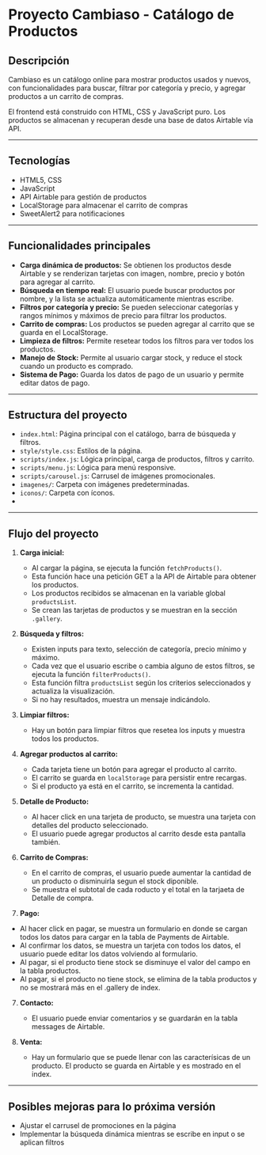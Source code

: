 # Proyecto Cambiaso - Catálogo de Productos

## Descripción

Cambiaso es un catálogo online para mostrar productos usados y nuevos, con funcionalidades para buscar, filtrar por categoría y precio, y agregar productos a un carrito de compras.

El frontend está construido con HTML, CSS y JavaScript puro. Los productos se almacenan y recuperan desde una base de datos Airtable vía API.

---

## Tecnologías

- HTML5, CSS
- JavaScript
- API Airtable para gestión de productos
- LocalStorage para almacenar el carrito de compras
- SweetAlert2 para notificaciones

---

## Funcionalidades principales

- **Carga dinámica de productos:** Se obtienen los productos desde Airtable y se renderizan tarjetas con imagen, nombre, precio y botón para agregar al carrito.
- **Búsqueda en tiempo real:** El usuario puede buscar productos por nombre, y la lista se actualiza automáticamente mientras escribe.
- **Filtros por categoría y precio:** Se pueden seleccionar categorías y rangos mínimos y máximos de precio para filtrar los productos.
- **Carrito de compras:** Los productos se pueden agregar al carrito que se guarda en el LocalStorage.
- **Limpieza de filtros:** Permite resetear todos los filtros para ver todos los productos.
- **Manejo de Stock:** Permite al usuario cargar stock, y reduce el stock cuando un producto es comprado.
- **Sistema de Pago:** Guarda los datos de pago de un usuario y permite editar datos de pago.

---

## Estructura del proyecto

- `index.html`: Página principal con el catálogo, barra de búsqueda y filtros.
- `style/style.css`: Estilos de la página.
- `scripts/index.js`: Lógica principal, carga de productos, filtros y carrito.
- `scripts/menu.js`: Lógica para menú responsive.
- `scripts/carousel.js`: Carrusel de imágenes promocionales.
- `imagenes/`: Carpeta con imágenes predeterminadas.
- `iconos/`: Carpeta con íconos.
- 

---

## Flujo del proyecto

1. **Carga inicial:**
   - Al cargar la página, se ejecuta la función `fetchProducts()`.
   - Esta función hace una petición GET a la API de Airtable para obtener los productos.
   - Los productos recibidos se almacenan en la variable global `productsList`.
   - Se crean las tarjetas de productos y se muestran en la sección `.gallery`.

2. **Búsqueda y filtros:**
   - Existen inputs para texto, selección de categoría, precio mínimo y máximo.
   - Cada vez que el usuario escribe o cambia alguno de estos filtros, se ejecuta la función `filterProducts()`.
   - Esta función filtra `productsList` según los criterios seleccionados y actualiza la visualización.
   - Si no hay resultados, muestra un mensaje indicándolo.
  
3. **Limpiar filtros:**
   - Hay un botón para limpiar filtros que resetea los inputs y muestra todos los productos.

4. **Agregar productos al carrito:**
   - Cada tarjeta tiene un botón para agregar el producto al carrito.
   - El carrito se guarda en `localStorage` para persistir entre recargas.
   - Si el producto ya está en el carrito, se incrementa la cantidad.

5. **Detalle de Producto:**
   - Al hacer click en una tarjeta de producto, se muestra una tarjeta con detalles del producto seleccionado.
   - El usuario puede agregar productos al carrito desde esta pantalla también.
  
6. **Carrito de Compras:**
   - En el carrito de compras, el usuario puede aumentar la cantidad de un producto o disminuirla segun el stock diponible.
   - Se muestra el subtotal de cada roducto y el total en la tarjaeta de Detalle de compra.
     
6. **Pago:**  
  - Al hacer click en pagar, se muestra un formulario en donde se cargan todos los datos para cargar en la tabla de Payments de Airtable.
  - Al confirmar los datos, se muestra un tarjeta con todos los datos, el usuario puede editar los datos volviendo al formulario.
  - Al pagar, si el producto tiene stock se disminuye el valor del campo en la tabla productos.
  - Al pagar, si el producto no tiene stock, se elimina de la tabla productos y no se mostrará más en el .gallery de index.

7. **Contacto:**
   - El usuario puede enviar comentarios y se guardarán en la tabla messages de Airtable.

8. **Venta:**
   - Hay un formulario que se puede llenar con las caracterísicas de un producto. El producto se guarda en Airtable y es mostrado en el index.
---

## Posibles mejoras para lo próxima versión

- Ajustar el carrusel de promociones en la página
- Implementar la búsqueda dinámica mientras se escribe en input o se aplican filtros

